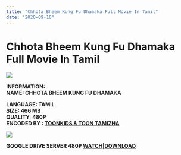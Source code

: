```yaml
---
title: "Chhota Bheem Kung Fu Dhamaka Full Movie In Tamil"
date: "2020-09-10"
---
```


# Chhota Bheem Kung Fu Dhamaka Full Movie In Tamil

[![](https://1.bp.blogspot.com/-JAq-csZx3KA/X1EOox1dVbI/AAAAAAAAAAM/yZ6bqmJoF7Q11PiF8wRJQxmeerwVHunaACLcBGAsYHQ/w400-h198/Untitled.png)](https://1.bp.blogspot.com/-JAq-csZx3KA/X1EOox1dVbI/AAAAAAAAAAM/yZ6bqmJoF7Q11PiF8wRJQxmeerwVHunaACLcBGAsYHQ/s1193/Untitled.png)

**INFORMATION:  
NAME: CHHOTA BHEEM KUNG FU DHAMAKA**

**LANGUAGE: TAMIL  
SIZE: 466 MB  
QUALITY: 480P  
**ENCODED BY :** [TOONKIDS & TOON TAMIZHA](https://www.blogger.com/profile/06591381513114786044 "TOONKIDS & TOON TAMIZHA")**

[![](https://1.bp.blogspot.com/-Cp0_bVABE5k/X1EPsT65NaI/AAAAAAAAAAY/BT80g0Wt_RYEnL1q-HgVFTQ5oJD4xnLyQCLcBGAsYHQ/w400-h224/chhota-bheem-kung-fu-dhamaka.jpg)](https://1.bp.blogspot.com/-Cp0_bVABE5k/X1EPsT65NaI/AAAAAAAAAAY/BT80g0Wt_RYEnL1q-HgVFTQ5oJD4xnLyQCLcBGAsYHQ/s767/chhota-bheem-kung-fu-dhamaka.jpg)

****GOOGLE DRIVE SERVER 480P** [WATCH|DOWNLOAD](https://drive.google.com/file/d/1jJfiUElvO9XMG4RVaX6UTrxw8YrzWhFo/view?usp=sharing)**
